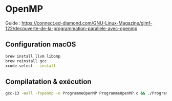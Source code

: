 # OpenMP

Guide : https://connect.ed-diamond.com/GNU-Linux-Magazine/glmf-122/decouverte-de-la-programmation-parallele-avec-openmp

## Configuration macOS

```bash
brew install llvm libomp
brew reinstall gcc
xcode-select --install
```

## Compilatation & exécution

```bash
gcc-13 -Wall -fopenmp -o ProgrammeOpenMP ProgrammeOpenMP.c && ./ProgrammeOpenMP
```
